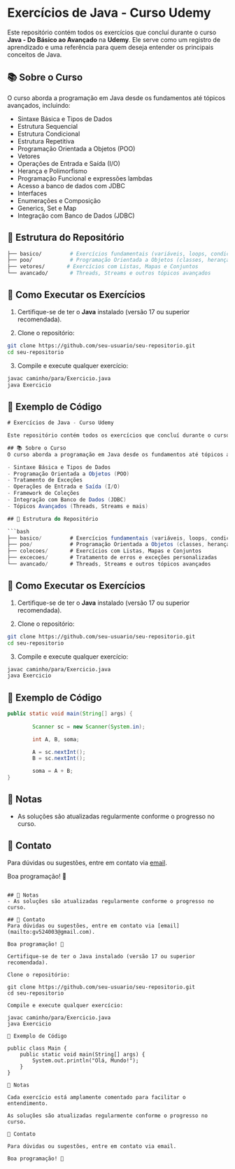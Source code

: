 # Exercícios de Java - Curso Udemy

Este repositório contém todos os exercícios que concluí durante o curso **Java - Do Básico ao Avançado** na **Udemy**. Ele serve como um registro de aprendizado e uma referência para quem deseja entender os principais conceitos de Java.

## 📚 Sobre o Curso
O curso aborda a programação em Java desde os fundamentos até tópicos avançados, incluindo:

- Sintaxe Básica e Tipos de Dados
- Estrutura Sequencial
- Estrutura Condicional
- Estrutura Repetitiva
- Programação Orientada a Objetos (POO)
- Vetores
- Operações de Entrada e Saída (I/O)
- Herança e Polimorfismo
- Programação Funcional e expressões lambdas
- Acesso a banco de dados com JDBC
- Interfaces
- Enumerações e Composição
- Generics, Set e Map
- Integração com Banco de Dados (JDBC)


## 📂 Estrutura do Repositório

```bash
├── basico/         # Exercícios fundamentais (variáveis, loops, condicionais)
├── poo/            # Programação Orientada a Objetos (classes, herança, polimorfismo)
├── vetores/       # Exercícios com Listas, Mapas e Conjuntos       
└── avancado/       # Threads, Streams e outros tópicos avançados
```

## 🚀 Como Executar os Exercícios

1. Certifique-se de ter o **Java** instalado (versão 17 ou superior recomendada).

2. Clone o repositório:

```bash
git clone https://github.com/seu-usuario/seu-repositorio.git
cd seu-repositorio
```

3. Compile e execute qualquer exercício:

```bash
javac caminho/para/Exercicio.java
java Exercicio
```

## 📌 Exemplo de Código

```java
# Exercícios de Java - Curso Udemy

Este repositório contém todos os exercícios que concluí durante o curso **Java - Do Básico ao Avançado** na **Udemy**. Ele serve como um registro de aprendizado e uma referência para quem deseja entender os principais conceitos de Java.

## 📚 Sobre o Curso
O curso aborda a programação em Java desde os fundamentos até tópicos avançados, incluindo:

- Sintaxe Básica e Tipos de Dados
- Programação Orientada a Objetos (POO)
- Tratamento de Exceções
- Operações de Entrada e Saída (I/O)
- Framework de Coleções
- Integração com Banco de Dados (JDBC)
- Tópicos Avançados (Threads, Streams e mais)

## 📂 Estrutura do Repositório

```bash
├── basico/         # Exercícios fundamentais (variáveis, loops, condicionais)
├── poo/            # Programação Orientada a Objetos (classes, herança, polimorfismo)
├── colecoes/       # Exercícios com Listas, Mapas e Conjuntos
├── excecoes/       # Tratamento de erros e exceções personalizadas
└── avancado/       # Threads, Streams e outros tópicos avançados
```

## 🚀 Como Executar os Exercícios

1. Certifique-se de ter o **Java** instalado (versão 17 ou superior recomendada).

2. Clone o repositório:

```bash
git clone https://github.com/seu-usuario/seu-repositorio.git
cd seu-repositorio
```

3. Compile e execute qualquer exercício:

```bash
javac caminho/para/Exercicio.java
java Exercicio
```

## 📌 Exemplo de Código

```java
public static void main(String[] args) {
		
		Scanner sc = new Scanner(System.in);

		int A, B, soma;

		A = sc.nextInt();
		B = sc.nextInt();

		soma = A + B;
}
```

## 📌 Notas
- As soluções são atualizadas regularmente conforme o progresso no curso.

## 📧 Contato
Para dúvidas ou sugestões, entre em contato via [email](mailto:gv524003@gmail.com).

Boa programação! 🎯

```

## 📌 Notas
- As soluções são atualizadas regularmente conforme o progresso no curso.

## 📧 Contato
Para dúvidas ou sugestões, entre em contato via [email](mailto:gv524003@gmail.com).

Boa programação! 🎯

Certifique-se de ter o Java instalado (versão 17 ou superior recomendada).

Clone o repositório:

git clone https://github.com/seu-usuario/seu-repositorio.git
cd seu-repositorio

Compile e execute qualquer exercício:

javac caminho/para/Exercicio.java
java Exercicio

📌 Exemplo de Código

public class Main {
    public static void main(String[] args) {
        System.out.println("Olá, Mundo!");
    }
}

📌 Notas

Cada exercício está amplamente comentado para facilitar o entendimento.

As soluções são atualizadas regularmente conforme o progresso no curso.

📧 Contato

Para dúvidas ou sugestões, entre em contato via email.

Boa programação! 🎯


